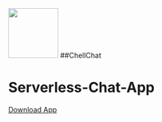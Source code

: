 <img src="./assets/anonymous-message.ico" width="100" height="100">
##ChellChat

# Serverless-Chat-App
[Download App](https://drive.google.com/drive/folders/1LJ94fhSc-guG2sH_bIOw9-Fk4NyO24Qo?usp=sharing)
